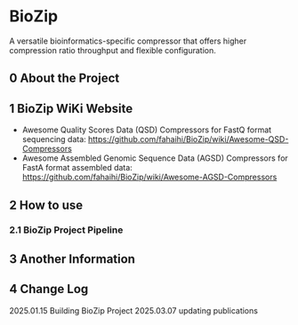 # BioZip
A versatile bioinformatics-specific compressor that offers higher compression ratio throughput and flexible configuration.

## 0 About the Project

## 1 BioZip WiKi Website
- Awesome Quality Scores Data (QSD) Compressors for FastQ format sequencing data: https://github.com/fahaihi/BioZip/wiki/Awesome-QSD-Compressors
- Awesome Assembled Genomic Sequence Data (AGSD) Compressors for FastA format assembled data: https://github.com/fahaihi/BioZip/wiki/Awesome-AGSD-Compressors
## 2 How to use
### 2.1 BioZip Project Pipeline
## 3 Another Information
## 4 Change Log
2025.01.15 Building BioZip Project
2025.03.07 updating publications